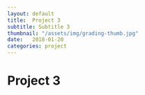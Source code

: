 ```yaml
---
layout: default
title:  Project 3
subtitle: Subtitle 3
thumbnail: "/assets/img/grading-thumb.jpg"
date:   2018-01-20
categories: project
---
```


<h1>Project 3</h1>
